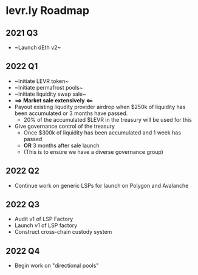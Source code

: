 # levr.ly Roadmap
## 2021 Q3
* ~Launch dEth v2~

## 2022 Q1
* ~Initiate LEVR token~
* ~Initiate permafrost pools~
* ~Initiate liquidity swap sale~
* **==> Market sale extensively <==**
* Payout existing liqudity provider airdrop when $250k of liquidity has been accumulated or 3 months have passed.
    * 20% of the accumulated $LEVR in the treasury will be used for this
* Give governance control of the treasury 
    * Once $300k of liquidity has been accumulated and 1 week has passed 
    * **OR** 3 months after sale launch
    * (This is to ensure we have a diverse governance group)

## 2022 Q2
* Continue work on generic LSPs for launch on Polygon and Avalanche

## 2022 Q3
* Audit v1 of LSP Factory
* Launch v1 of LSP factory
* Construct cross-chain custody system

## 2022 Q4
* Begin work on "directional pools"
